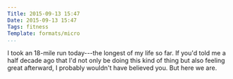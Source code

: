 ```yaml
---
Title: 2015-09-13 15:47
Date: 2015-09-13 15:47
Tags: fitness
Template: formats/micro
...
```


I took an 18-mile run today---the longest of my life so far. If you'd told me a
half decade ago that I'd not only be doing this kind of thing but also feeling
great afterward, I probably wouldn't have believed you. But here we are.